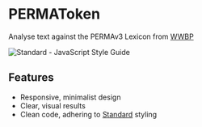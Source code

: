 # PERMAToken
Analyse text against the PERMAv3 Lexicon from [WWBP](http://www.wwbp.org)

![Standard - JavaScript Style Guide](https://img.shields.io/badge/code%20style-standard-brightgreen.svg)


## Features
* Responsive, minimalist design
* Clear, visual results
* Clean code, adhering to [Standard](https://github.com/feross/standard) styling
